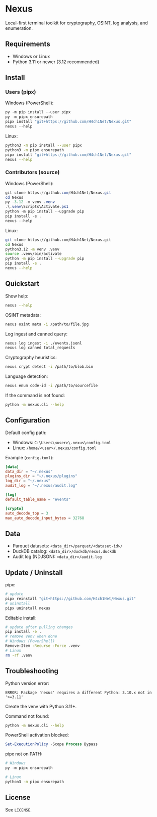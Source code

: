# Nexus

Local-first terminal toolkit for cryptography, OSINT, log analysis, and enumeration.

## Requirements
- Windows or Linux
- Python 3.11 or newer (3.12 recommended)

## Install

### Users (pipx)
Windows (PowerShell):
```powershell
py -m pip install --user pipx
py -m pipx ensurepath
pipx install "git+https://github.com/H4ch1Net/Nexus.git"
nexus --help
```

Linux:
```bash
python3 -m pip install --user pipx
python3 -m pipx ensurepath
pipx install "git+https://github.com/H4ch1Net/Nexus.git"
nexus --help
```

### Contributors (source)
Windows (PowerShell):
```powershell
git clone https://github.com/H4ch1Net/Nexus.git
cd Nexus
py -3.12 -m venv .venv
.\.venv\Scripts\Activate.ps1
python -m pip install --upgrade pip
pip install -e .
nexus --help
```

Linux:
```bash
git clone https://github.com/H4ch1Net/Nexus.git
cd Nexus
python3.12 -m venv .venv
source .venv/bin/activate
python -m pip install --upgrade pip
pip install -e .
nexus --help
```

## Quickstart

Show help:
```bash
nexus --help
```

OSINT metadata:
```bash
nexus osint meta -i /path/to/file.jpg
```

Log ingest and canned query:
```bash
nexus log ingest -i ./events.jsonl
nexus log canned total_requests
```

Cryptography heuristics:
```bash
nexus crypt detect -i /path/to/blob.bin
```

Language detection:
```bash
nexus enum code-id -i /path/to/sourcefile
```

If the command is not found:
```bash
python -m nexus.cli --help
```

## Configuration

Default config path:
- Windows: `C:\Users\<user>\.nexus\config.toml`
- Linux: `/home/<user>/.nexus/config.toml`

Example (`config.toml`):
```toml
[data]
data_dir = "~/.nexus"
plugins_dir = "~/.nexus/plugins"
log_dir = "~/.nexus"
audit_log = "~/.nexus/audit.log"

[log]
default_table_name = "events"

[crypto]
auto_decode_top = 3
max_auto_decode_input_bytes = 32768
```

## Data

- Parquet datasets: `<data_dir>/parquet/<dataset-id>/`
- DuckDB catalog: `<data_dir>/duckdb/nexus.duckdb`
- Audit log (NDJSON): `<data_dir>/audit.log`

## Update / Uninstall

pipx:
```bash
# update
pipx reinstall "git+https://github.com/H4ch1Net/Nexus.git"
# uninstall
pipx uninstall nexus
```

Editable install:
```bash
# update after pulling changes
pip install -e .
# remove venv when done
# Windows (PowerShell)
Remove-Item -Recurse -Force .venv
# Linux
rm -rf .venv
```

## Troubleshooting

Python version error:
```text
ERROR: Package 'nexus' requires a different Python: 3.10.x not in '>=3.11'
```
Create the venv with Python 3.11+.

Command not found:
```bash
python -m nexus.cli --help
```

PowerShell activation blocked:
```powershell
Set-ExecutionPolicy -Scope Process Bypass
```

pipx not on PATH:
```powershell
# Windows
py -m pipx ensurepath
```
```bash
# Linux
python3 -m pipx ensurepath
```

## License

See `LICENSE`.
